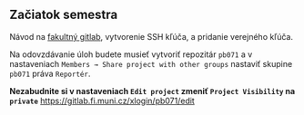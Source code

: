 ## Začiatok semestra

Návod na [fakultný gitlab](https://gitlab.fi.muni.cz), vytvorenie SSH kľúča, a pridanie verejného kľúča.

Na odovzdávanie úloh budete musieť vytvoriť repozitár `pb071` a v nastaveniach `Members → Share project with other groups` nastaviť skupine `pb071` práva `Reportér`. 

**Nezabudnite si v nastaveniach `Edit project` zmeniť `Project Visibility` na `private`** https://gitlab.fi.muni.cz/xlogin/pb071/edit
